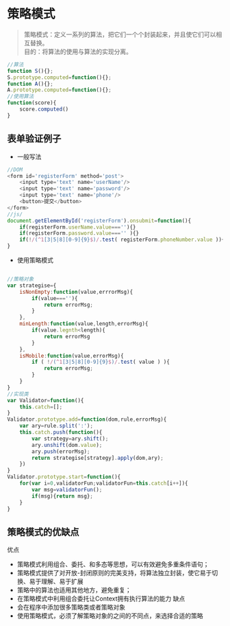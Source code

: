 # 策略模式
> 策略模式：定义一系列的算法，把它们一个个封装起来，并且使它们可以相互替换。<br>
> 目的：将算法的使用与算法的实现分离。

```js
//算法
function S(){};
S.prototype.computed=function(){};
function A(){};
A.prototype.computed=function(){};
//使用算法
function(score){
    score.computed()
}
```

## 表单验证例子

+ 一般写法
```js
//DOM
<form id='registerForm' method='post'>
    <input type='text' name='userName'/>
    <input type='text' name='password'/>
    <input type='text' name='phone'/>
    <button>提交</button>
</form>
//js/
document.getElementById('registerForm').onsubmit=function(){
    if(registerForm.userName.value===''){}
    if(registerForm.password.value==='' ){}
    if(!/(^1[3|5|8][0-9]{9}$)/.test( registerForm.phoneNumber.value )){};
}
```

+ 使用策略模式

```js

//策略对象
var strategise={
    isNonEmpty:function(value,errrorMsg){
        if(value===''){
            return errorMsg;
        }
    },
    minLength:function(value,length,errorMsg){
        if(value.legnth<length){
            return errorMsg
        }
    },
    isMobile:function(value,errorMsg){
        if ( !/(^1[3|5|8][0-9]{9}$)/.test( value ) ){
            return errorMsg;
        }
    }
}
//实现类
var Validator=function(){
    this.catch=[];
}
Validator.prototype.add=function(dom,rule,errorMsg){
    var ary=rule.split(':');
    this.catch.push(function(){
        var strategy=ary.shift();
        ary.unshift(dom.value);
        ary.push(errorMsg);
        return strategise[strategy].apply(dom,ary);
    })
}
Validator.prototype.start=function(){
    for(var i=0,validatorFun;validatorFun=this.catch[i++]){
        var msg=validatorFun();
        if(msg){return msg};
    }
}
```

## 策略模式的优缺点
优点
+ 策略模式利用组合、委托、和多态等思想，可以有效避免多重条件语句；
+ 策略模式提供了对开放-封闭原则的完美支持，将算法独立封装，使它易于切换、易于理解、易于扩展
+ 策略中的算法也适用其他地方，避免重复；
+ 在策略模式中利用组合委托让Context拥有执行算法的能力
缺点
+ 会在程序中添加很多策略类或者策略对象
+ 使用策略模式，必须了解策略对象的之间的不同点，来选择合适的策略